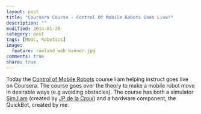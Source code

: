 ```yaml
---
layout: post
title: "Coursera Course - Control Of Mobile Robots Goes Live!"
description: ""
modified: 2014-01-20
category: post
tags: [MOOC, Robotics]
image:
  feature: rowland_web_banner.jpg
comments: true
share: true
---
```


Today the [Control of Mobile Robots](https://class.coursera.org/conrob-002/class) course I am helping instruct goes live on Coursera. The course goes over the theory to make a mobile robot move in desirable ways (e.g avoiding obstacles). The course has both a simulator [Sim.I.am](http://jdelacroix.github.io/simiam/) (created by [JP de la Croix](http://jpdelacroix.com/)) and a hardware component, the QuickBot, created by me.

